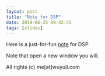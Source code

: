 ```yaml
---
layout: post
title: "Note for DSP"
date: 2019-06-25 09:42:41
tags: [slides]
---
```


Here is a just-for-fun <a href="https://yuliwu.github.io/cloud/dspnote/dspnote.md" target="_blank">note</a> for DSP.

Note that open a new window you will.

All rights (c) me[at]wuyuli.com
